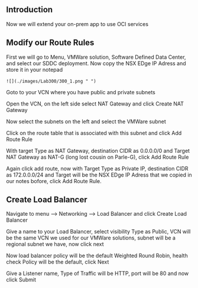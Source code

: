## Introduction

Now we will extend your on-prem app to use OCI services



## Modify our Route Rules

First we will go to Menu, VMWare solution, Software Defined Data Center, and select our SDDC deployment. Now copy the NSX EDge IP Adress and store it in your notepad

    ![](./images/Lab300/300_1.png " ")

Goto to your VCN where you have public and private subnets

Open the VCN, on the left side select NAT Gateway and click Create NAT Gateway

Now select the subnets on the left and select the VMWare subnet

Click on the route table that is associated with this subnet and click Add Route Rule

With target Type as NAT Gateway, destination CIDR as 0.0.0.0/0 and Target NAT Gateway as NAT-G (long lost cousin on Parle-G), click Add Route Rule

Again click add route, now with Target Type as Private IP, destination CIDR as 172.0.0.0/24 and Target will be the NSX EDge IP Adress that we copied in our notes bofore, click Add Route Rule.

## Create Load Balancer

Navigate to menu --> Networking --> Load Balancer  and click Create Load Balancer

Give a name to your Load Balancer, select visibility Type as Public, VCN will be the same VCN we used for our VMWare solutions, subnet will be a regional subnet we have, now click next 

Now load balancer policy will be the default Weighted Round Robin, health check Policy will be the default, click Next

Give a Listener name, Type of Traffic will be HTTP, port will be 80 and now click Submit
